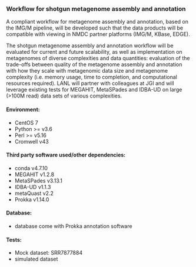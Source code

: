 ### Workflow for shotgun metagenome assembly and annotation

A compliant workflow for metagenome assembly and annotation, based on the IMG/M pipeline, will be developed such that the data products will be compatible with viewing in NMDC partner platforms (IMG/M, KBase, EDGE).

The shotgun metagenome assembly and annotation workflow will be evaluated for current and future scalability, as well as implementation on metagenomes of diverse complexities and data quantities: evaluation of the trade-offs between quality of the metagenome assembly and annotation with how they scale with metagenomic data size and metagenome complexity (i.e. memory usage, time to completion, and computational resources required). LANL will partner with colleagues at JGI and will leverage existing tests for MEGAHIT, MetaSPades and IDBA-UD on large (>100M read) data sets of various complexities.
 
#### Environment:
 - CentOS 7
 - Python >= v3.6 
 - Perl >= v5.16
 - Cromwell v43
 
#### Third party software used/other dependencies:
 - conda v4.7.10
 - MEGAHIT v1.2.8
 - MetaSPades v3.13.1
 - IDBA-UD v1.1.3
 - metaQuast v2.2
 - Prokka v1.14.0
 
#### Database:
 - database come with Prokka annotation software
 
#### Tests:
 - Mock dataset: SRR7877884
 - simulated dataset
